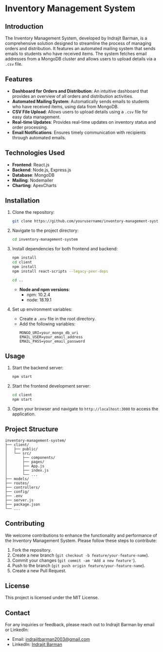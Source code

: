 # Inventory Management System

## Introduction

The Inventory Management System, developed by Indrajit Barman, is a comprehensive solution designed to streamline the process of managing orders and distribution. It features an automated mailing system that sends emails to students who have received items. The system fetches email addresses from a MongoDB cluster and allows users to upload details via a `.csv` file.

## Features
  
- **Dashboard for Orders and Distribution**: An intuitive dashboard that provides an overview of all orders and distribution activities.
- **Automated Mailing System**: Automatically sends emails to students who have received items, using data from MongoDB.  
- **CSV File Upload**: Allows users to upload details using a `.csv` file for easy data management.
- **Real-time Updates**: Provides real-time updates on inventory status and order processing.
- **Email Notifications**: Ensures timely communication with recipients through automated emails.    
   
## Technologies Used
- **Frontend**: React.js
- **Backend**: Node.js, Express.js  
- **Database**: MongoDB
- **Mailing**: Nodemailer
- **Charting**: ApexCharts
  
## Installation  

1. Clone the repository:
    ```bash
    git clone https://github.com/yourusername/inventory-management-system.git
    ```
2. Navigate to the project directory:
    ```bash
    cd inventory-management-system
    ```
3. Install dependencies for both frontend and backend:
    ```bash
    npm install
    cd client
    npm install
    npm install react-scripts --legacy-peer-deps

    cd ..
    ```

    - **Node and npm versions**:
        - npm: 10.2.4
        - node: 18.19.1

4. Set up environment variables:
    - Create a `.env` file in the root directory.
    - Add the following variables:
        ```
        MONGO_URI=your_mongo_db_uri
        EMAIL_USER=your_email_address
        EMAIL_PASS=your_email_password
        ```

## Usage

1. Start the backend server:
    ```bash
    npm start
    ```
2. Start the frontend development server:
    ```bash
    cd client
    npm start
    ```
3. Open your browser and navigate to `http://localhost:3000` to access the application.

## Project Structure

```
inventory-management-system/
├── client/
│   ├── public/
│   └── src/
│       ├── components/
│       ├── pages/
│       ├── App.js
│       ├── index.js
│       └── ...
├── models/
├── routes/
├── controllers/
├── config/
├── .env
├── server.js
├── package.json
└── ...
```

## Contributing

We welcome contributions to enhance the functionality and performance of the Inventory Management System. Please follow these steps to contribute:

1. Fork the repository.
2. Create a new branch (`git checkout -b feature/your-feature-name`).
3. Commit your changes (`git commit -am 'Add a new feature'`).
4. Push to the branch (`git push origin feature/your-feature-name`).
5. Create a new Pull Request.

## License

This project is licensed under the MIT License.

## Contact

For any inquiries or feedback, please reach out to Indrajit Barman by email or LinkedIn:
- Email: indrajitbarman2003@gmail.com
- LinkedIn: [Indrajit Barman](https://www.linkedin.com/in/indrajit-barman-276486227/)
